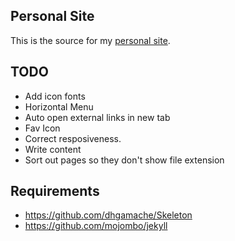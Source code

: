 ## Personal Site

This is the source for my [personal site](http://petermaynard.co.uk).

## TODO

- Add icon fonts
- Horizontal Menu
- Auto open external links in new tab
- Fav Icon
- Correct resposiveness.
- Write content
- Sort out pages so they don't show file extension

## Requirements

- https://github.com/dhgamache/Skeleton
- https://github.com/mojombo/jekyll
